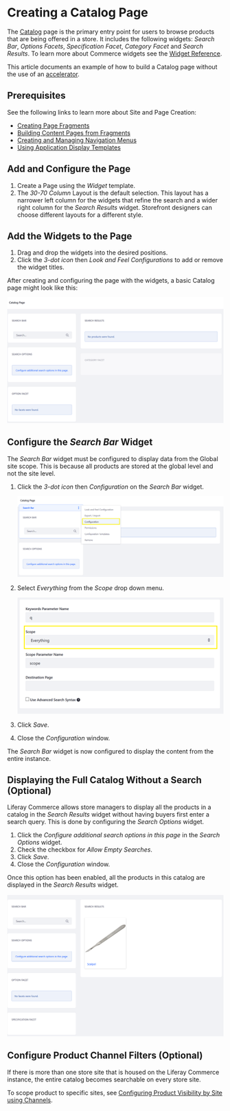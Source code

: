 # Creating a Catalog Page

The [Catalog](./commerce-storefront-pages/catalog.md) page is the primary entry point for users to browse products that are being offered in a store. It includes the following widgets: _Search Bar_, _Options Facets_, _Specification Facet_, _Category Facet_ and _Search Results_. To learn more about Commerce widgets see the [Widget Reference](./widget-reference.md).

This article documents an example of how to build a Catalog page without the use of an [accelerator](../starting-a-store/accelerators.md).

## Prerequisites

See the following links to learn more about Site and Page Creation:

* [Creating Page Fragments](https://help.liferay.com/hc/en-us/articles/360018171331-Creating-Page-Fragments)
* [Building Content Pages from Fragments](https://help.liferay.com/hc/en-us/articles/360018171351-Building-Content-Pages-from-Fragments-)
* [Creating and Managing Navigation Menus](https://help.liferay.com/hc/en-us/articles/360018171531-Creating-and-Managing-Navigation-Menus)
* [Using Application Display Templates](https://help.liferay.com/hc/en-us/articles/360017892632-Styling-Widgets-with-Application-Display-Templates)

## Add and Configure the Page

1. Create a Page using the _Widget_ template.
1. The _30-70 Column_ Layout is the default selection. This layout has a narrower left column for the widgets that refine the search and a wider right column for the _Search Results_ widget. Storefront designers can choose different layouts for a different style.

## Add the Widgets to the Page

1. Drag and drop the widgets into the desired positions.
1. Click the _3-dot icon_ then _Look and Feel Configurations_ to add or remove the widget titles.

After creating and configuring the page with the widgets, a basic Catalog page might look like this:

![Blank Catalog Page](./creating-a-catalog-page/images/02.png)

## Configure the _Search Bar_ Widget

The _Search Bar_ widget must be configured to display data from the Global site scope. This is because all products are stored at the global level and not the site level.

1. Click the _3-dot icon_ then _Configuration_ on the _Search Bar_ widget.

    ![Search Bar Configuration](./creating-a-catalog-page/images/03.png)

1. Select _Everything_ from the _Scope_ drop down menu.

    ![Everything scope](./creating-a-catalog-page/images/04.png)

1. Click _Save_.
1. Close the _Configuration_ window.

The _Search Bar_ widget is now configured to display the content from the entire instance.

## Displaying the Full Catalog Without a Search (Optional)

Liferay Commerce allows store managers to display all the products in a catalog in the _Search Results_ widget without having buyers first enter a search query. This is done by configuring the _Search Options_ widget.

1. Click the _Configure additional search options in this page_ in the _Search Options_ widget.
1. Check the checkbox for _Allow Empty Searches_.
1. Click _Save_.
1. Close the _Configuration_ window.

Once this option has been enabled, all the products in this catalog are displayed in the _Search Results_ widget.

![Empty Search](./creating-a-catalog-page/images/01.png)

## Configure Product Channel Filters (Optional)

If there is more than one store site that is housed on the Liferay Commerce instance, the entire catalog becomes searchable on every store site.

To scope product to specific sites, see [Configuring Product Visibility by Site using Channels](../managing-a-catalog/creating-and-managing-products/channels/configuring-product-visibility-by-site-using-channels.md).
